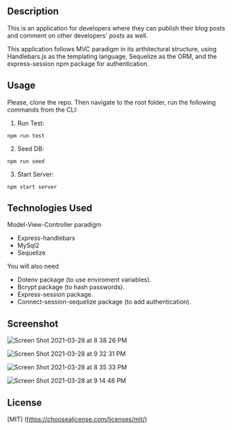 

## Description

This is an application for developers where they can publish their blog posts and comment on other developers' posts as well. 

This application follows MVC paradigm in its arthitectural structure, using Handlebars.js as the templating language, Sequelize as the ORM, and the express-session npm package for authentication.

## Usage

Please, clone the repo. Then navigate to the root folder, run the following commands from the CLI:

1. Run Test:

`` npm run test ``
 
2. Seed DB:
 
`` npm run seed ``
 
3. Start Server:
 
`` npm start server ``
 
 ## Technologies Used
 
Model-View-Controller paradigm

* Express-handlebars
* MySql2
* Sequelize

You will also need

* Dotenv package (to use enviroment variables).
* Bcrypt package (to hash passwords).
* Express-session package.
* Connect-session-sequelize package (to add authentication).
 

## Screenshot

![Screen Shot 2021-03-28 at 8 38 26 PM](https://user-images.githubusercontent.com/69886471/112881645-8f135a80-9091-11eb-9362-0543b6806dcc.png)

![Screen Shot 2021-03-28 at 9 32 31 PM](https://user-images.githubusercontent.com/69886471/112881913-e6b1c600-9091-11eb-90f3-884fbd83628f.png)

![Screen Shot 2021-03-28 at 8 35 33 PM](https://user-images.githubusercontent.com/69886471/112882017-0812b200-9092-11eb-97da-c9625818eb01.png)

![Screen Shot 2021-03-28 at 9 14 48 PM](https://user-images.githubusercontent.com/69886471/112882602-c7676880-9092-11eb-8719-a19b23982b08.png)

 ## License
 
 [MIT]
 (https://choosealicense.com/licenses/mit/)
